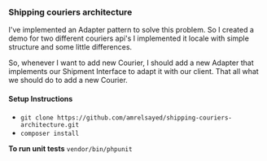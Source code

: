 ### Shipping couriers architecture
I've implemented an Adapter pattern to solve this problem. So I created a demo for two different couriers api's I implemented it locale with simple structure and some little differences.

So, whenever I want to add new Courier, I should add a new Adapter that implements our Shipment Interface to adapt it with our client. That all what we should do to add a new Courier.

#### Setup Instructions
- `git clone https://github.com/amrelsayed/shipping-couriers-architecture.git`
- `composer install`

**To run unit tests**
`vendor/bin/phpunit`
